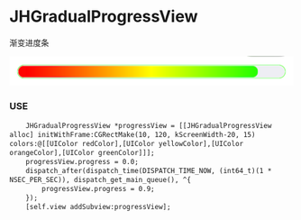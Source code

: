 # JHGradualProgressView
渐变进度条

![image](https://github.com/xjh093/JHGradualProgressView/blob/master/image.png)

### USE

```
    JHGradualProgressView *progressView = [[JHGradualProgressView alloc] initWithFrame:CGRectMake(10, 120, kScreenWidth-20, 15) colors:@[[UIColor redColor],[UIColor yellowColor],[UIColor orangeColor],[UIColor greenColor]]];
    progressView.progress = 0.0;
    dispatch_after(dispatch_time(DISPATCH_TIME_NOW, (int64_t)(1 * NSEC_PER_SEC)), dispatch_get_main_queue(), ^{
        progressView.progress = 0.9;
    });
    [self.view addSubview:progressView];
```
